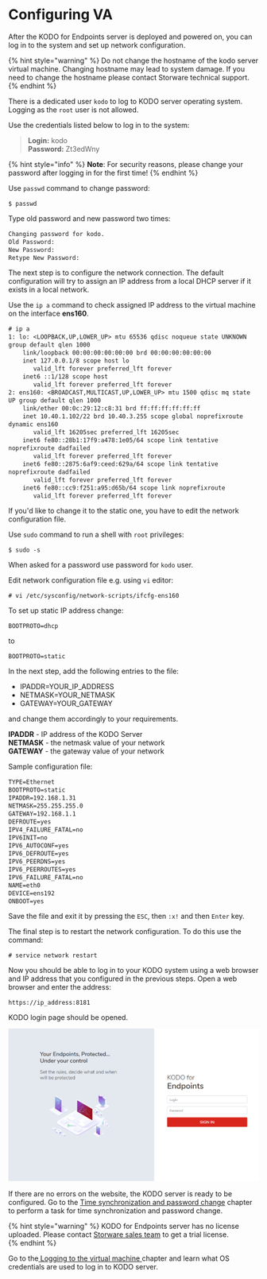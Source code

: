 # Configuring VA

After the KODO for Endpoints server is deployed and powered on, you can log in to the system and set up network configuration.

{% hint style="warning" %}
Do not change the hostname of the kodo server virtual machine. Changing hostname may lead to system damage. If you need to change the hostname please contact Storware technical support.
{% endhint %}

There is a dedicated user `kodo` to log to KODO server operating system. Logging as the `root` user is not allowed. 

Use the credentials listed below to log in to the system:

> **Login:** kodo  
> **Password:** Zt3edWny

{% hint style="info" %}
**Note**: For security reasons, please change your password after logging in for the first time!
{% endhint %}

Use `passwd` command to change password:

```text
$ passwd
```

Type old password and new password two times:

```text
Changing password for kodo.
Old Password:
New Password:
Retype New Password:
```

The next step is to configure the network connection. The default configuration will try to assign an IP address from a local DHCP server if it exists in a local network. 

Use the `ip a`  command to check assigned IP address to the virtual machine on the interface **ens160**.

```text
# ip a
1: lo: <LOOPBACK,UP,LOWER_UP> mtu 65536 qdisc noqueue state UNKNOWN group default qlen 1000
    link/loopback 00:00:00:00:00:00 brd 00:00:00:00:00:00
    inet 127.0.0.1/8 scope host lo
       valid_lft forever preferred_lft forever
    inet6 ::1/128 scope host
       valid_lft forever preferred_lft forever
2: ens160: <BROADCAST,MULTICAST,UP,LOWER_UP> mtu 1500 qdisc mq state UP group default qlen 1000
    link/ether 00:0c:29:12:c8:31 brd ff:ff:ff:ff:ff:ff
    inet 10.40.1.102/22 brd 10.40.3.255 scope global noprefixroute dynamic ens160
       valid_lft 16205sec preferred_lft 16205sec
    inet6 fe80::28b1:17f9:a478:1e05/64 scope link tentative noprefixroute dadfailed
       valid_lft forever preferred_lft forever
    inet6 fe80::2875:6af9:ceed:629a/64 scope link tentative noprefixroute dadfailed
       valid_lft forever preferred_lft forever
    inet6 fe80::cc9:f251:a95:d65b/64 scope link noprefixroute
       valid_lft forever preferred_lft forever
```

If you'd like to change it to the static one, you have to edit the network configuration file. 

Use `sudo` command to run a shell with `root` privileges:

```text
$ sudo -s
```

When asked for a password use password for `kodo` user.

Edit network configuration file e.g. using `vi` editor:

```text
# vi /etc/sysconfig/network-scripts/ifcfg-ens160
```

To set up static IP address change:

```text
BOOTPROTO=dhcp
```

to

```text
BOOTPROTO=static
```

In the next step, add the following entries to the file:

* IPADDR=YOUR\_IP\_ADDRESS
* NETMASK=YOUR\_NETMASK
* GATEWAY=YOUR\_GATEWAY

and change them accordingly to your requirements.

**IPADDR** - IP address of the KODO Server  
**NETMASK** - the netmask value of your network  
**GATEWAY** - the gateway value of your network

Sample configuration file:

```text
TYPE=Ethernet
BOOTPROTO=static
IPADDR=192.168.1.31
NETMASK=255.255.255.0
GATEWAY=192.168.1.1
DEFROUTE=yes
IPV4_FAILURE_FATAL=no
IPV6INIT=no
IPV6_AUTOCONF=yes
IPV6_DEFROUTE=yes
IPV6_PEERDNS=yes
IPV6_PEERROUTES=yes
IPV6_FAILURE_FATAL=no
NAME=eth0
DEVICE=ens192
ONBOOT=yes
```

Save the file and exit it by pressing the `ESC`, then `:x!` and then `Enter` key.

The final step is to restart the network configuration. To do this use the command:

```text
# service network restart
```

Now you should be able to log in to your KODO system using a web browser and IP address that you configured in the previous steps. Open a  web browser and enter the address:

```text
https://ip_address:8181
```

KODO login page should be opened.

![](../../../.gitbook/assets/image%20%286%29.png)

If there are no errors on the website, the KODO server is ready to be configured. Go to the [Time synchronization and password change](time-synchronization-and-password-changing.md) chapter to perform a task for time synchronization and password change.

{% hint style="warning" %}
KODO for Endpoints server has no license uploaded. Please contact [Storware sales team](mailto:sales@storware.eu) to get a trial license.  
{% endhint %}

Go to the[ Logging to the virtual machine ](loggin-to-virtual-machine.md)chapter and learn what OS credentials are used to log in to KODO server.





